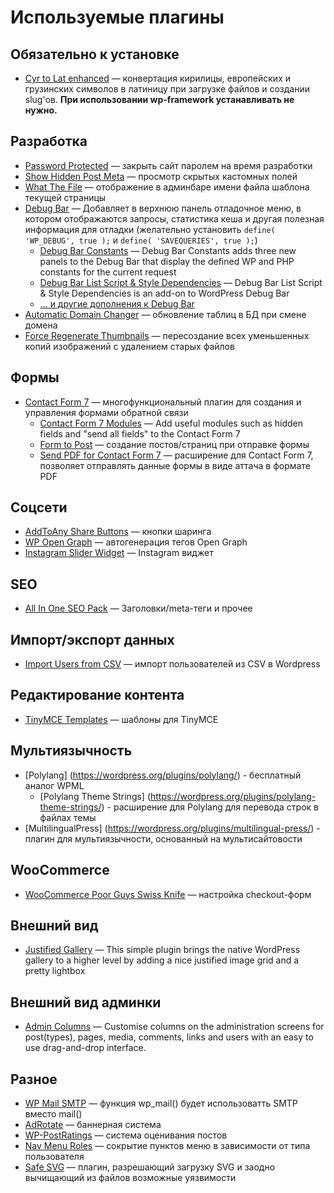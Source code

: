 # Используемые плагины

## Обязательно к установке

* [Cyr to Lat enhanced](https://wordpress.org/plugins/cyr3lat/) — конвертация кирилицы, европейских и грузинских символов в латиницу при загрузке файлов и создании slug'ов. **При использовании wp-framework устанавливать не нужно.**

## Разработка
* [Password Protected](https://wordpress.org/plugins/password-protected/) — закрыть сайт паролем на время разработки
* [Show Hidden Post Meta](https://wordpress.org/plugins/show-hidden-post-meta/) — просмотр скрытых кастомных полей
* [What The File](https://wordpress.org/plugins/what-the-file/) — отображение в админбаре имени файла шаблона текущей страницы
* [Debug Bar](https://ru.wordpress.org/plugins/debug-bar/) — Добавляет в верхнюю панель отладочное меню, в котором отображаются запросы, статистика кеша и другая полезная информация для отладки (желательно установить `define( 'WP_DEBUG', true );` и `define( 'SAVEQUERIES', true );`)
  * [Debug Bar Constants](https://ru.wordpress.org/plugins/debug-bar-constants/) — Debug Bar Constants adds three new panels to the Debug Bar that display the defined WP and PHP constants for the current request
  * [Debug Bar List Script & Style Dependencies](https://wordpress.org/plugins/debug-bar-list-dependencies/) — Debug Bar List Script & Style Dependencies is an add-on to WordPress Debug Bar
  * [… и другие дополнения к Debug Bar](https://wordpress.org/plugins/search.php?q=Debug+Bar)
* [Automatic Domain Changer](https://wordpress.org/plugins/automatic-domain-changer/) — обновление таблиц в БД при смене домена
* [Force Regenerate Thumbnails](https://wordpress.org/plugins/force-regenerate-thumbnails/) — пересоздание всех уменьшенных копий изображений с удалением старых файлов

## Формы

* [Contact Form 7](https://wordpress.org/plugins/contact-form-7/) — многофункциональный плагин для создания и управления формами обратной связи
  * [Contact Form 7 Modules](https://wordpress.org/plugins/contact-form-7-modules/) — Add useful modules such as hidden fields and "send all fields" to the Contact Form 7
  * [Form to Post](https://wordpress.org/plugins/form-to-post/) — создание постов/страниц при отправке формы
  * [Send PDF for Contact Form 7](https://wordpress.org/plugins/send-pdf-for-contact-form-7/) — расширение для Contact Form 7, позволяет отправлять данные формы в виде аттача в формате PDF

## Cоцсети

* [AddToAny Share Buttons](https://wordpress.org/plugins/add-to-any/) — кнопки шаринга
* [WP Open Graph](https://wordpress.org/plugins/wp-open-graph/) — автогенерация тегов Open Graph
* [Instagram Slider Widget](https://wordpress.org/plugins/instagram-slider-widget/) — Instagram виджет

## SEO

* [	All In One SEO Pack](https://wordpress.org/plugins/all-in-one-seo-pack/) — Заголовки/meta-теги и прочее

## Импорт/экспорт данных

* [Import Users from CSV](https://wordpress.org/plugins/import-users-from-csv/) — импорт пользователей из CSV в Wordpress

## Редактирование контента

* [TinyMCE Templates](https://wordpress.org/plugins/tinymce-templates/screenshots/) — шаблоны для TinyMCE

## Мультиязычность

* [Polylang] (https://wordpress.org/plugins/polylang/) - бесплатный аналог WPML
  * [Polylang Theme Strings] (https://wordpress.org/plugins/polylang-theme-strings/) - расширение для Polylang для перевода строк в файлах темы
* [MultilingualPress] (https://wordpress.org/plugins/multilingual-press/) - плагин для мультиязычности, основанный на мультисайтовости

## WooCommerce
* [WooCommerce Poor Guys Swiss Knife](https://wordpress.org/plugins/woocommerce-poor-guys-swiss-knife/) — настройка checkout-форм

## Внешний вид
* [Justified Gallery](https://wordpress.org/plugins/justified-gallery/) — This simple plugin brings the native WordPress gallery to a higher level by adding a nice justified image grid and a pretty lightbox

## Внешний вид админки
* [Admin Columns](https://wordpress.org/plugins/codepress-admin-columns/) — Customise columns on the administration screens for post(types), pages, media, comments, links and users with an easy to use drag-and-drop interface.

## Разное
* [WP Mail SMTP](https://wordpress.org/plugins/wp-mail-smtp/) — функция wp_mail() будет использоватть SMTP вместо mail()
* [AdRotate](https://wordpress.org/plugins/adrotate/) — баннерная система
* [WP-PostRatings](https://wordpress.org/plugins/wp-postratings/) — система оценивания постов
* [Nav Menu Roles](https://wordpress.org/plugins/nav-menu-roles/) — сокрытие пунктов меню в зависимости от типа пользователя
* [Safe SVG](https://wordpress.org/plugins/safe-svg/) — плагин, разрешающий загрузку SVG и заодно вычищающий из файлов возможные уязвимости
